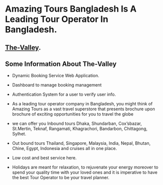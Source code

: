 # Amazing Tours Bangladesh Is A Leading Tour Operator In Bangladesh.
## [The-Valley](https://the-valley-ebf5a.web.app).

## Some Information About The-Valley
 -	Dynamic Booking Service Web Application. 
 -	Dashboard to manage booking management
 -	Authentication System for a user to verify user info.

 - As a leading tour operator company in Bangladesh, you might think of Amazing Tours as a vast travel superstore that presents brochure upon brochure of exciting opportunities for you to travel the globe
 - we can offer you Inbound tours Dhaka, Shundarban, Cox’sbazar, St.Mertin, Teknaf, Rangamati,  Khagrachori, Bandarbon, Chittagong, Sylhet.
 - Out bound tours Thailand, Singapore, Malaysia, India, Nepal, Bhutan, Chine, Egypt, Indonesia and cruises all in one place.
 - Low cost and best service here.
 - Holidays are meant for relaxation, to rejuvenate your energy moreover to spend your quality time with your loved ones and it is imperative to have the best Tour Operator to be your travel planner.
